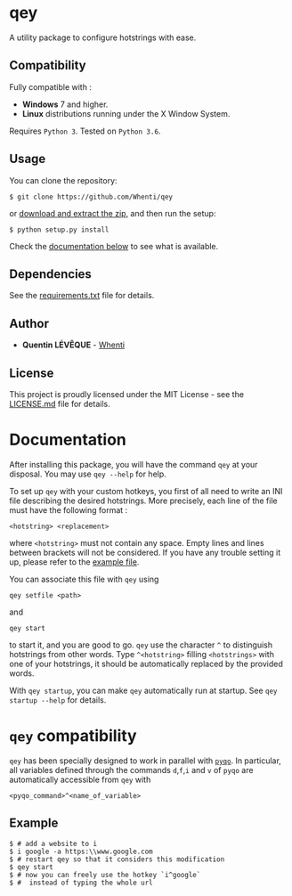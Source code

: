 # qey
A utility package to configure hotstrings with ease.

## Compatibility
Fully compatible with :

- **Windows** 7 and higher.
- **Linux** distributions running under the X Window System.

Requires `Python 3`. Tested on `Python 3.6`.

## Usage
You can clone the repository:
```
$ git clone https://github.com/Whenti/qey
```
or [download and extract the zip](https://github.com/Whenti/qey/archive/master.zip), and then run the setup:
```
$ python setup.py install
```

Check the [documentation below](https://github.com/Whenti/qey#Documentation) to see what is available.

## Dependencies
See the [requirements.txt](requirements.txt) file for details.

## Author

* **Quentin LÉVÊQUE** - [Whenti](https://github.com/Whenti)

## License
This project is proudly licensed under the MIT License - see the [LICENSE.md](LICENSE.md) file for details.

# Documentation

After installing this package, you will have the command `qey` at your disposal. You may use `qey --help` for help.

To set up `qey` with your custom hotkeys, you first of all need to write an INI file describing the desired hotstrings. More precisely, each line of the file must have the following format :
```
<hotstring> <replacement>
```
where `<hotstring>` must not contain any space. Empty lines and lines between brackets will not be considered. If you have any trouble setting it up, please refer to the [example file](data_example.ini).

You can associate this file with `qey` using
```
qey setfile <path>
```
and
```
qey start
```
to start it, and you are good to go. `qey` use the character `^` to distinguish hotstrings from other words. Type `^<hotstring>` filling `<hotstrings>` with one of your hotstrings, it should be automatically replaced by the provided words.

With `qey startup`, you can make `qey` automatically run at startup. See `qey startup --help` for details.

# `qey` compatibility

`qey` has been specially designed to work in parallel with [`pyqo`](https://github.com/Whenti/pyqo). In particular, all variables defined through the commands `d`,`f`,`i` and `v` of `pyqo` are automatically accessible from `qey` with
```
<pyqo_command>^<name_of_variable>
```

## Example
```
$ # add a website to i
$ i google -a https:\\www.google.com
$ # restart qey so that it considers this modification
$ qey start
$ # now you can freely use the hotkey `i^google`
$ #  instead of typing the whole url
```
